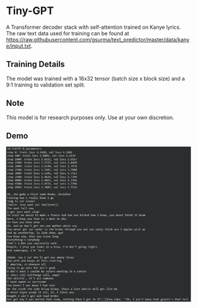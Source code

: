 # Tiny-GPT

A Transformer decoder stack with self-attention trained on Kanye lyrics. The raw text data used for training can be found at https://raw.githubusercontent.com/gsurma/text_predictor/master/data/kanye/input.txt.

## Training Details
The model was trained with a 16x32 tensor (batch size x block size) and a 9:1 training to validation set split.

## Note
This model is for research purposes only. Use at your own discretion.

## Demo
![](imgs/kanye.png)
